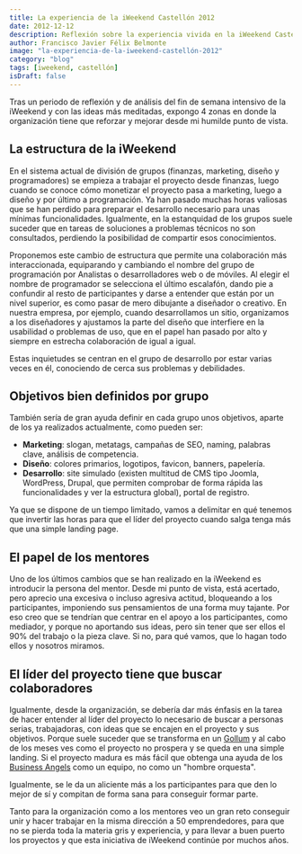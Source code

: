 ```yaml
---
title: La experiencia de la iWeekend Castellón 2012
date: 2012-12-12
description: Reflexión sobre la experiencia vivida en la iWeekend Castellón 2012, destacando aprendizajes, propuestas de mejora y el impacto en la colaboración entre emprendedores.
author: Francisco Javier Félix Belmonte
image: "la-experiencia-de-la-iweekend-castellón-2012"
category: "blog"
tags: [iweekend, castellón]
isDraft: false
---
```


Tras un periodo de reflexión y de análisis del fin de semana intensivo de la iWeekend y con las ideas más meditadas,
expongo 4 zonas en donde la organización tiene que reforzar y mejorar desde mi humilde punto de vista.

## La estructura de la iWeekend

En el sistema actual de división de grupos (finanzas, marketing, diseño y programadores) se empieza a trabajar el
proyecto desde finanzas, luego cuando se conoce cómo monetizar el proyecto pasa a marketing, luego a diseño y por último
a programación. Ya han pasado muchas horas valiosas que se han perdido para preparar el desarrollo necesario para unas
mínimas funcionalidades. Igualmente, en la estanquidad de los grupos suele suceder que en tareas de soluciones a
problemas técnicos no son consultados, perdiendo la posibilidad de compartir esos conocimientos.

Proponemos este cambio de estructura que permite una colaboración más interaccionada, equiparando y cambiando el nombre
del grupo de programación por Analistas o desarrolladores web o de móviles. Al elegir el nombre de programador se
selecciona el último escalafón, dando pie a confundir al resto de participantes y darse a entender que están por un
nivel superior, es como pasar de mero dibujante a diseñador o creativo. En nuestra empresa, por ejemplo, cuando
desarrollamos un sitio, organizamos a los diseñadores y ajustamos la parte del diseño que interfiere en la usabilidad o
problemas de uso, que en el papel han pasado por alto y siempre en estrecha colaboración de igual a igual.

Estas inquietudes se centran en el grupo de desarrollo por estar varias veces en él, conociendo de cerca sus problemas y
debilidades.

## Objetivos bien definidos por grupo

También sería de gran ayuda definir en cada grupo unos objetivos, aparte de los ya realizados actualmente, como pueden
ser:

- **Marketing**: slogan, metatags, campañas de SEO, naming, palabras clave, análisis de competencia.
- **Diseño**: colores primarios, logotipos, favicon, banners, papelería.
- **Desarrollo**: site simulado (existen multitud de CMS tipo Joomla, WordPress, Drupal, que permiten comprobar de forma
  rápida las funcionalidades y ver la estructura global), portal de registro.

Ya que se dispone de un tiempo limitado, vamos a delimitar en qué tenemos que invertir las horas para que el líder del
proyecto cuando salga tenga más que una simple landing page.

## El papel de los mentores

Uno de los últimos cambios que se han realizado en la iWeekend es introducir la persona del mentor. Desde mi punto de
vista, está acertado, pero aprecio una excesiva o incluso agresiva actitud, bloqueando a los participantes, imponiendo
sus pensamientos de una forma muy tajante. Por eso creo que se tendrían que centrar en el apoyo a los participantes,
como mediador, y porque no aportando sus ideas, pero sin tener que ser ellos el 90% del trabajo o la pieza clave. Si no,
para qué vamos, que lo hagan todo ellos y nosotros miramos.

## El líder del proyecto tiene que buscar colaboradores

Igualmente, desde la organización, se debería dar más énfasis en la tarea de hacer entender al líder del proyecto lo
necesario de buscar a personas serias, trabajadoras, con ideas que se encajen en el proyecto y sus objetivos. Porque
suele suceder que se transforma en un [Gollum](https://es.wikipedia.org/wiki/Gollum) y al cabo de los meses ves como el
proyecto no prospera y se queda en una simple landing. Si el proyecto madura es más fácil que obtenga una ayuda de
los [Business Angels](https://es.wikipedia.org/wiki/Inversor_%C3%A1ngel) como un equipo, no como un "hombre orquesta".

Igualmente, se le da un aliciente más a los participantes para que den lo mejor de sí y compitan de forma sana para
conseguir formar parte.

Tanto para la organización como a los mentores veo un gran reto conseguir unir y hacer trabajar en la misma dirección a
50 emprendedores, para que no se pierda toda la materia gris y experiencia, y para llevar a buen puerto los proyectos y
que esta iniciativa de iWeekend continúe por muchos años.
